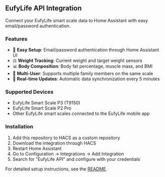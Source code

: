 ## EufyLife API Integration

Connect your EufyLife smart scale data to Home Assistant with easy email/password authentication.

### Features

- 🔐 **Easy Setup**: Email/password authentication through Home Assistant UI
- ⚖️ **Weight Tracking**: Current weight and target weight sensors
- 📊 **Body Composition**: Body fat percentage, muscle mass, and BMI
- 👥 **Multi-User**: Supports multiple family members on the same scale
- 🔄 **Real-time Updates**: Automatic data synchronization every 5 minutes

### Supported Devices

- EufyLife Smart Scale P3 (T9150)
- EufyLife Smart Scale P2 Pro
- Other EufyLife smart scales connected to the EufyLife mobile app

### Installation

1. Add this repository to HACS as a custom repository
2. Download the integration through HACS
3. Restart Home Assistant
4. Go to Configuration → Integrations → Add Integration
5. Search for "EufyLife API" and configure with your credentials

For detailed setup instructions, see the [README](https://github.com/mshary/eufylife-api-hacs). 
